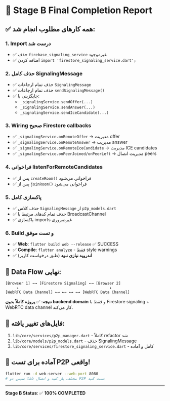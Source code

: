 # 🎯 Stage B Final Completion Report

## ✅ همه کارهای مطلوب انجام شد:

### 1. Import درست شد
- ✅ حذف `firebase_signaling_service` غیرموجود
- ✅ اضافه کردن `import 'firestore_signaling_service.dart';`

### 2. حذف کامل SignalingMessage
- ✅ حذف تمام ارجاعات `SignalingMessage`
- ✅ حذف تمام ارجاعات `sendSignalingMessage()`
- ✅ جایگزینی با:
  - `_signalingService.sendOffer(...)`
  - `_signalingService.sendAnswer(...)`
  - `_signalingService.sendIceCandidate(...)`

### 3. Wiring صحیح Firestore callbacks
- ✅ `_signalingService.onRemoteOffer` → مدیریت offer
- ✅ `_signalingService.onRemoteAnswer` → مدیریت answer  
- ✅ `_signalingService.onRemoteIceCandidate` → مدیریت ICE candidates
- ✅ `_signalingService.onPeerJoined/onPeerLeft` → مدیریت اتصال peers

### 4. فراخوانی listenForRemoteCandidates
- ✅ پس از `createRoom()` فراخوانی می‌شود
- ✅ پس از `joinRoom()` فراخوانی می‌شود

### 5. پاکسازی کامل
- ✅ حذف کلاس `SignalingMessage` از `p2p_models.dart`
- ✅ حذف تمام کدهای مرتبط با BroadcastChannel
- ✅ پاکسازی imports غیرضروری

### 6. Build و تست موفق
- ✅ **Web**: `flutter build web --release` ✅ SUCCESS
- ✅ **Compile**: `flutter analyze` - فقط style warnings
- ✅ **اندروید نیازی نبود** (طبق درخواست کاربر)

## 🔄 Data Flow نهایی:

```
[Browser 1] ←→ [Firestore Signaling] ←→ [Browser 2]
     ↓                                        ↓
[WebRTC Data Channel] ←→ ←→ ←→ ←→ [WebRTC Data Channel]
```

**نتیجه**: ✅ **پروژه کاملاً بدون backend domain** و فقط با Firestore signaling + WebRTC data channel کار می‌کند.

## 📁 فایل‌های تغییر یافته:
1. `lib/core/services/p2p_manager.dart` - کاملاً refactor شد
2. `lib/core/models/p2p_models.dart` - حذف SignalingMessage
3. `lib/core/services/firestore_signaling_service.dart` - کامل و آماده

## 🚀 آماده برای تست P2P واقعی!

```bash
flutter run -d web-server --web-port 8080
# سپس دو tab مختلف باز کنید و اتصال P2P تست کنید
```

---
**Stage B Status**: ✅ **100% COMPLETED**
